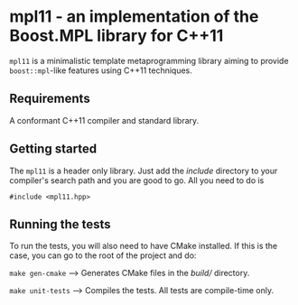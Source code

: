 # mpl11 - an implementation of the Boost.MPL library for C++11
`mpl11` is a minimalistic template metaprogramming library aiming to provide
`boost::mpl`-like features using C++11 techniques.


## Requirements
A conformant C++11 compiler and standard library.


## Getting started
The `mpl11` is a header only library. Just add the _include_ directory to
your compiler's search path and you are good to go. All you need to do is

    #include <mpl11.hpp>


## Running the tests
To run the tests, you will also need to have CMake installed.
If this is the case, you can go to the root of the project and do:

`make gen-cmake` --> Generates CMake files in the _build/_ directory.

`make unit-tests` --> Compiles the tests. All tests are compile-time only.
